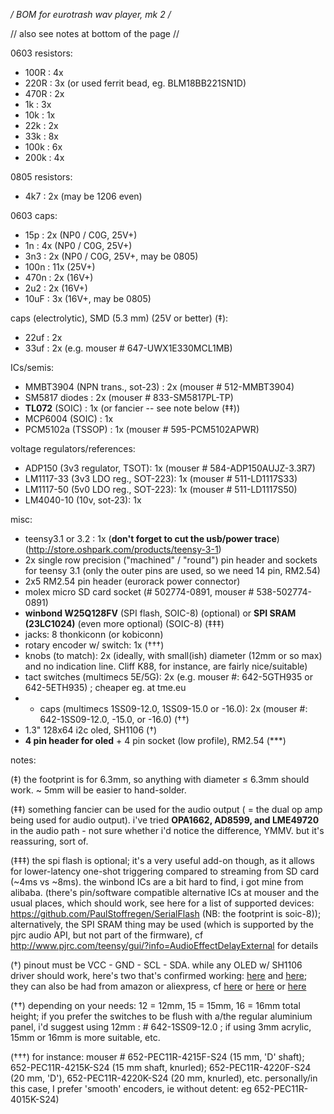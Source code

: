 **/* BOM for eurotrash wav player, mk 2 */**

// also see notes at bottom of the page // 


0603 resistors:

- 100R :		 4x 
- 220R :		 3x (or used ferrit bead, eg. BLM18BB221SN1D)
- 470R :		 2x
-  1k  :		 3x	
- 10k  :	 	 1x
- 22k  :         2x	
- 33k  :		 8x
- 100k :		 6x
- 200k : 		 4x	

0805 resistors:

- 4k7  : 		 2x (may be 1206 even)

0603 caps:

- 15p  :	     2x (NP0 / C0G, 25V+)
-  1n  :	     4x (NP0 / C0G, 25V+)
- 3n3  :		 2x (NP0 / C0G, 25V+, may be 0805)
- 100n :        11x (25V+)
- 470n :		 2x (16V+)
- 2u2  :         2x (16V+)
- 10uF :         3x (16V+, may be 0805)
  
caps (electrolytic), SMD (5.3 mm) (25V or better) (‡):

- 22uf :	  2x 
- 33uf : 	  2x (e.g. mouser # 647-UWX1E330MCL1MB)
	
ICs/semis:

- MMBT3904 (NPN trans., sot-23) : 2x (mouser # 512-MMBT3904)
- SM5817 diodes : 2x (mouser # 833-SM5817PL-TP)
- **TL072** (SOIC) : 1x (or fancier -- see note below (‡‡))
- MCP6004 (SOIC)   : 1x
- PCM5102a (TSSOP) : 1x (mouser # 595-PCM5102APWR)

voltage regulators/references:

- ADP150 (3v3 regulator, TSOT): 1x (mouser # 584-ADP150AUJZ-3.3R7)
- LM1117-33 (3v3 LDO reg., SOT-223): 1x (mouser # 511-LD1117S33)
- LM1117-50 (5v0 LDO reg., SOT-223): 1x (mouser # 511-LD1117S50)
- LM4040-10 (10v, sot-23): 1x 

misc:

- teensy3.1 or 3.2 : 1x (**don't forget to cut the usb/power trace**) (http://store.oshpark.com/products/teensy-3-1)
- 2x single row precision ("machined" / "round") pin header and sockets for teensy 3.1 (only the outer pins are used, so we need 14 pin, RM2.54)
- 2x5 RM2.54 pin header (eurorack power connector)
- molex micro SD card socket (# 502774-0891, mouser # 538-502774-0891)
- **winbond W25Q128FV** (SPI flash, SOIC-8) (optional) or **SPI SRAM (23LC1024)** (even more optional) (SOIC-8) (‡‡‡) 
- jacks: 8 thonkiconn (or kobiconn)
- rotary encoder w/ switch: 1x (†††)
- knobs (to match): 2x (ideally, with small(ish) diameter (12mm or so max) and no indication line. Cliff K88, for instance, are fairly nice/suitable)
- tact switches (multimecs 5E/5G): 2x (e.g. mouser #: 642-5GTH935 or 642-5ETH935) ; cheaper eg. at tme.eu
- + caps (multimecs 1SS09-12.0, 1SS09-15.0 or -16.0): 2x (mouser #: 642-1SS09-12.0, -15.0, or -16.0) (††)
- 1.3" 128x64 i2c oled, SH1106 (†)
- **4 pin header for oled** + 4 pin socket (low profile), RM2.54 (***)

notes: 

(‡) the footprint is for 6.3mm, so anything with diameter ≤ 6.3mm should work. ~ 5mm will be easier to hand-solder.

(‡‡) something fancier can be used for the audio output ( = the dual op amp being used for audio output).
i've tried **OPA1662, AD8599, and LME49720** in the audio path - not sure whether i'd notice the difference, YMMV. but it's reassuring, sort of.
     
(‡‡‡) the spi flash is optional; it's a very useful add-on though, as it allows for lower-latency one-shot triggering compared to streaming from SD card (~4ms vs ~8ms). the winbond ICs are a bit hard to find, i got mine from alibaba. (there's pin/software compatible alternative ICs at mouser and the usual places, which should work, see here for a list of supported devices: https://github.com/PaulStoffregen/SerialFlash (NB: the footprint is soic-8)); alternatively, the SPI SRAM thing may be used (which is supported by the pjrc audio API, but not part of the firmware), cf http://www.pjrc.com/teensy/gui/?info=AudioEffectDelayExternal for details

(†) pinout must be VCC - GND - SCL - SDA. while any OLED w/ SH1106 driver should work, here's two that's confirmed working: [here](http://www.ebay.de/itm/271817542866) and [here](http://www.ebay.de/itm/331132247980); they can also be had from amazon or aliexpress, cf [here](http://www.amazon.com/Serial-128X64-Display-Module-Arduino/dp/B00JM7SWI4/ref=sr_1_2?s=industrial&ie=UTF8&qid=1443270690&sr=1-2&keywords=1.3%22+Serial+128X64+OLED) or [here](http://de.aliexpress.com/item/white-1-3-I2C-IIC-Serial-128X64-12864-OLED-LCD-LED-Display-Module-for-Arduino-51/1669386183.html?isOrigTitle=true) or [here](http://www.alibaba.com/product-detail/1-3-I2C-IIC-Serial-128X64_1982440011.html?spm=a2700.7724838.30.1.5a3TpQ)

(††) depending on your needs: 12 = 12mm, 15 = 15mm, 16 = 16mm total height; if you prefer the switches to be flush with a/the regular aluminium panel, i'd suggest using 12mm : # 642-1SS09-12.0 ; if using 3mm acrylic, 15mm or 16mm is more suitable, etc.

(†††) for instance: mouser # 652-PEC11R-4215F-S24 (15 mm, 'D' shaft); 652-PEC11R-4215K-S24 (15 mm shaft, knurled); 652-PEC11R-4220F-S24 (20 mm, 'D'), 652-PEC11R-4220K-S24 (20 mm, knurled), etc. personally/in this case, I prefer 'smooth' encoders, ie without detent: eg 652-PEC11R-4015K-S24)

